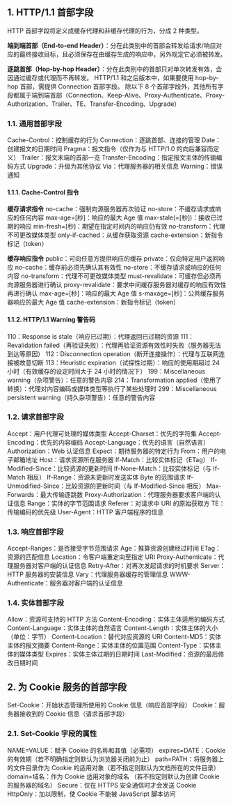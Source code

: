 ## 1. HTTP/1.1 首部字段

HTTP 首部字段将定义成缓存代理和非缓存代理的行为，分成 2 种类型。

**端到端首部（End-to-end Header）**：分在此类别中的首部会转发给请求/响应对应的最终接收目标，且必须保存在由缓存生成的响应中，另外规定它必须被转发。

**逐跳首部（Hop-by-hop Header）**：分在此类别中的首部只对单次转发有效，会因通过缓存或代理而不再转发。
HTTP/1.1 和之后版本中，如果要使用 hop-by-hop 首部，需提供 Connection 首部字段。
除以下 8 个首部字段外，其他所有字段都属于端到端首部（Connection、Keep-Alive、Proxy-Authenticate、Proxy-Authorization、Trailer、TE、Transfer-Encoding、Upgrade）

### 1.1. 通用首部字段

Cache-Control：控制缓存的行为
Connection：逐跳首部、连接的管理
Date：创建报文的日期时间
Pragma：报文指令（仅作为与 HTTP/1.0 的向后兼容而定义）
Trailer：报文末端的首部一览
Transfer-Encoding：指定报文主体的传输编码方式
Upgrade：升级为其他协议
Via：代理服务器的相关信息
Warning：错误通知

#### 1.1.1. Cache-Control 指令

**缓存请求指令**
no-cache：强制向源服务器再次验证
no-store：不缓存请求或响应的任何内容
max-age=[秒]：响应的最大 Age 值
max-stale(=[秒])：接收已过期的响应
min-fresh=[秒]：期望在指定时间内的响应仍有效
no-transform：代理不可更改媒体类型
only-if-cached：从缓存获取资源
cache-extension：新指令标记（token）

**缓存响应指令**
public：可向任意方提供响应的缓存
private：仅向特定用户返回响应
no-cache：缓存前必须先确认其有效性
no-store：不缓存请求或响应的任何内容
no-transform：代理不可更改媒体类型
must-revalidate：可缓存但必须再向源服务器进行确认
proxy-revalidate：要求中间缓存服务器对缓存的响应有效性再进行确认
max-age=[秒]：响应的最大 Age 值
s-maxage=[秒]：公共缓存服务器响应的最大 Age 值
cache-extension：新指令标记（token）

#### 1.1.2. HTTP/1.1 Warning 警告码

110：Response is stale（响应已过期）：代理返回已过期的资源
111：Revalidation failed（再验证失败）：代理再验证资源有效性时失败（服务器无法到达等原因）
112：Disconnection operation（断开连接操作）：代理与互联网连接被故意切断
113：Heuristic expiration（试探性过期）：响应的使用期超过 24 小时（有效缓存的设定时间大于 24 小时的情况下）
199：Miscellaneous warning（杂项警告）：任意的警告内容
214：Transformation applied（使用了转换）：代理对内容编码或媒体类型等执行了某些处理时
299：Miscellaneous persistent warning（持久杂项警告）：任意的警告内容

### 1.2. 请求首部字段

Accept：用户代理可处理的媒体类型
Accept-Charset：优先的字符集
Accept-Encoding：优先的内容编码
Accept-Language：优先的语言（自然语言）
Authorization：Web 认证信息
Expect：期待服务器的特定行为
From：用户的电子邮箱地址
Host：请求资源所在服务器
If-Match：比较实体标记（ETag）
If-Modified-Since：比较资源的更新时间
If-None-Match：比较实体标记（与 If-Match 相反）
If-Range：资源未更新时发送实体 Byte 的范围请求
If-Unmodified-Since：比较资源的更新时间（与 If-Modified-Since 相反）
Max-Forwards：最大传输逐跳数
Proxy-Authorization：代理服务器要求客户端的认证信息
Range：实体的字节范围请求
Referer：对请求中 URI 的原始获取方
TE：传输编码的优先级
User-Agent：HTTP 客户端程序的信息

### 1.3. 响应首部字段

Accept-Ranges：是否接受字节范围请求
Age：推算资源创建经过时间
ETag：资源的匹配信息
Location：令客户端重定向至指定 URI
Proxy-Authenticate：代理服务器对客户端的认证信息
Retry-After：对再次发起请求的时机要求
Server：HTTP 服务器的安装信息
Vary：代理服务器缓存的管理信息
WWW-Authenticate：服务器对客户端的认证信息

### 1.4. 实体首部字段

Allow：资源可支持的 HTTP 方法
Content-Encoding：实体主体适用的编码方式
Content-Language：实体主体的自然语言
Content-Length：实体主体的大小（单位：字节）
Content-Location：替代对应资源的 URI
Content-MD5：实体主体的报文摘要
Content-Range：实体主体的位置范围
Content-Type：实体主体的媒体类型
Expires：实体主体过期的日期时间
Last-Modified：资源的最后修改日期时间

## 2. 为 Cookie 服务的首部字段

Set-Cookie：开始状态管理所使用的 Cookie 信息（响应首部字段）
Cookie：服务器接收到的 Cookie 信息（请求首部字段）

### 2.1. Set-Cookie 字段的属性

NAME=VALUE：赋予 Cookie 的名称和其值（必需项）
expires=DATE：Cookie 的有效期（若不明确指定则默认为浏览器关闭前为止）
path=PATH：将服务器上的文件目录作为 Cookie 的适用对象（若不指定则默认为文档所在的文件目录）
domain=域名：作为 Cookie 适用对象的域名 （若不指定则默认为创建 Cookie 的服务器的域名）
Secure：仅在 HTTPS 安全通信时才会发送 Cookie
HttpOnly：加以限制，使 Cookie 不能被 JavaScript 脚本访问
